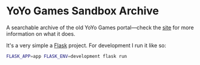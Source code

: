 # YoYo Games Sandbox Archive

A searchable archive of the old YoYo Games portal—check the [site](https://www.yygarchive.org/) for more information on what it does.

It's a very simple a [Flask](https://flask.palletsprojects.com/) project. For development I run it like so:

```bash
FLASK_APP=app FLASK_ENV=development flask run
```
